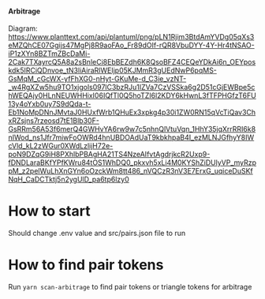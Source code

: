 #### Arbitrage

Diagram: <https://www.planttext.com/api/plantuml/png/pLN1Rjim3BtdAmYVDg05qXs3eMZQhCE07Ggijs47MgPj8R9aoFAo_Fr89dOIf-rQR8VbuDYY-4Y-Hr4tNSAO-iP1zXYn8BZTmZBcDaMi-2Cak7TXayrcQ5A8a2sBnleCi8EbBEZdh6K8QsoBFZ4CEQeYDkAi6n_OEYposkdk5IRCiQDnvoe_tN3liAiraRlWEIjp05KJMmR3gUEdNwP6pqMS-GsMqM_cGcWX-yfFhXG0-nHyt-GKuMe-d_C3ie_vzNT-_w4RgXZw5hu9TO1xjgols097lC3bzRJu1IZVa7CzVSSka6g2D51cGjEWBpe5chWEQAjy0HLnNEUWHHixI06IQfTl0Q5hoTZI6l2KDY6kHwnL3fTFPHGfzT6FU13y4oYxb0uy7S9dQda-t-Eb1NoMpDNnJMvtaJ0HUxfWrb1QHuEx3xpkg4p30i1ZW0RN15qVcTiQav3ChxRZsjns7rzeosd7tE1Blb30F-GsRRm56A53f6merQ4GWHvYA6rw9w7c5nhnQlVtuVqn_1HhY35jqXrrRRI6k8nIWod_ns1Jfr7miwFoOWRd4hnUBDOAdUaT9kbkhpaB4I_ezMLNJGfhyY8IWcVld_kL2zWGur0XWdLzlijH72e-poN9DZqG9iH8PXhlbPBAgHA21TS4NzeAIfvtAgdrjkcR2Uxp9-fDNDLaraBKfYPfKWru84tOS1WhDQ0_pkxvh5xLi4M0KYShZiDUlyVP_myRzppM_z2pelWuLhXnGYn6oOzckWm8tt486_nVQCzR3nV3E7ErxG_uqiceDuSKfNqH_CaDCTktj5n2ygUlD_pa6tp6lzy0>

# How to start

Should change .env value and src/pairs.json file to run

# How to find pair tokens

Run `yarn scan-arbitrage` to find pair tokens or triangle tokens for arbitrage
